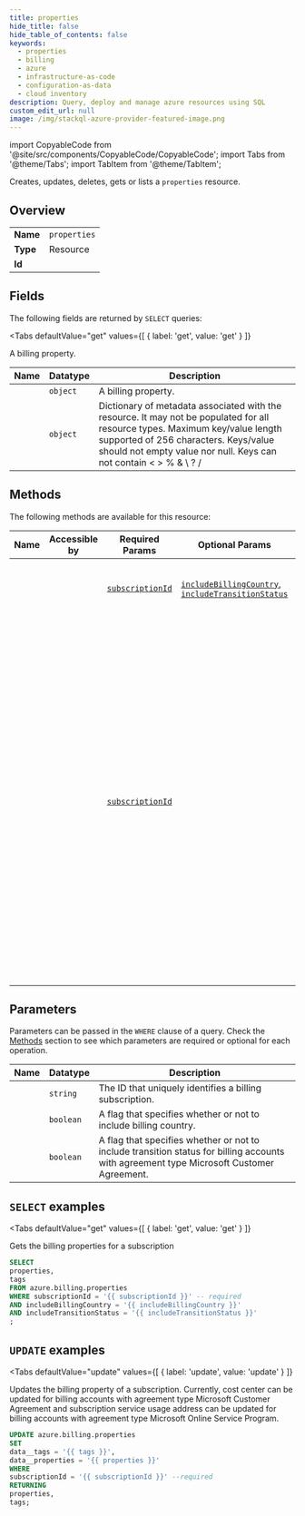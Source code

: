 ```yaml
--- 
title: properties
hide_title: false
hide_table_of_contents: false
keywords:
  - properties
  - billing
  - azure
  - infrastructure-as-code
  - configuration-as-data
  - cloud inventory
description: Query, deploy and manage azure resources using SQL
custom_edit_url: null
image: /img/stackql-azure-provider-featured-image.png
---
```


import CopyableCode from '@site/src/components/CopyableCode/CopyableCode';
import Tabs from '@theme/Tabs';
import TabItem from '@theme/TabItem';

Creates, updates, deletes, gets or lists a <code>properties</code> resource.

## Overview
<table><tbody>
<tr><td><b>Name</b></td><td><code>properties</code></td></tr>
<tr><td><b>Type</b></td><td>Resource</td></tr>
<tr><td><b>Id</b></td><td><CopyableCode code="azure.billing.properties" /></td></tr>
</tbody></table>

## Fields

The following fields are returned by `SELECT` queries:

<Tabs
    defaultValue="get"
    values={[
        { label: 'get', value: 'get' }
    ]}
>
<TabItem value="get">

A billing property.

<table>
<thead>
    <tr>
    <th>Name</th>
    <th>Datatype</th>
    <th>Description</th>
    </tr>
</thead>
<tbody>
<tr>
    <td><CopyableCode code="properties" /></td>
    <td><code>object</code></td>
    <td>A billing property.</td>
</tr>
<tr>
    <td><CopyableCode code="tags" /></td>
    <td><code>object</code></td>
    <td>Dictionary of metadata associated with the resource. It may not be populated for all resource types. Maximum key/value length supported of 256 characters. Keys/value should not empty value nor null. Keys can not contain &lt; &gt; % & \ ? /</td>
</tr>
</tbody>
</table>
</TabItem>
</Tabs>

## Methods

The following methods are available for this resource:

<table>
<thead>
    <tr>
    <th>Name</th>
    <th>Accessible by</th>
    <th>Required Params</th>
    <th>Optional Params</th>
    <th>Description</th>
    </tr>
</thead>
<tbody>
<tr>
    <td><a href="#get"><CopyableCode code="get" /></a></td>
    <td><CopyableCode code="select" /></td>
    <td><a href="#parameter-subscriptionId"><code>subscriptionId</code></a></td>
    <td><a href="#parameter-includeBillingCountry"><code>includeBillingCountry</code></a>, <a href="#parameter-includeTransitionStatus"><code>includeTransitionStatus</code></a></td>
    <td>Gets the billing properties for a subscription</td>
</tr>
<tr>
    <td><a href="#update"><CopyableCode code="update" /></a></td>
    <td><CopyableCode code="update" /></td>
    <td><a href="#parameter-subscriptionId"><code>subscriptionId</code></a></td>
    <td></td>
    <td>Updates the billing property of a subscription. Currently, cost center can be updated for billing accounts with agreement type Microsoft Customer Agreement and subscription service usage address can be updated for billing accounts with agreement type Microsoft Online Service Program.</td>
</tr>
</tbody>
</table>

## Parameters

Parameters can be passed in the `WHERE` clause of a query. Check the [Methods](#methods) section to see which parameters are required or optional for each operation.

<table>
<thead>
    <tr>
    <th>Name</th>
    <th>Datatype</th>
    <th>Description</th>
    </tr>
</thead>
<tbody>
<tr id="parameter-subscriptionId">
    <td><CopyableCode code="subscriptionId" /></td>
    <td><code>string</code></td>
    <td>The ID that uniquely identifies a billing subscription.</td>
</tr>
<tr id="parameter-includeBillingCountry">
    <td><CopyableCode code="includeBillingCountry" /></td>
    <td><code>boolean</code></td>
    <td>A flag that specifies whether or not to include billing country.</td>
</tr>
<tr id="parameter-includeTransitionStatus">
    <td><CopyableCode code="includeTransitionStatus" /></td>
    <td><code>boolean</code></td>
    <td>A flag that specifies whether or not to include transition status for billing accounts with agreement type Microsoft Customer Agreement.</td>
</tr>
</tbody>
</table>

## `SELECT` examples

<Tabs
    defaultValue="get"
    values={[
        { label: 'get', value: 'get' }
    ]}
>
<TabItem value="get">

Gets the billing properties for a subscription

```sql
SELECT
properties,
tags
FROM azure.billing.properties
WHERE subscriptionId = '{{ subscriptionId }}' -- required
AND includeBillingCountry = '{{ includeBillingCountry }}'
AND includeTransitionStatus = '{{ includeTransitionStatus }}'
;
```
</TabItem>
</Tabs>


## `UPDATE` examples

<Tabs
    defaultValue="update"
    values={[
        { label: 'update', value: 'update' }
    ]}
>
<TabItem value="update">

Updates the billing property of a subscription. Currently, cost center can be updated for billing accounts with agreement type Microsoft Customer Agreement and subscription service usage address can be updated for billing accounts with agreement type Microsoft Online Service Program.

```sql
UPDATE azure.billing.properties
SET 
data__tags = '{{ tags }}',
data__properties = '{{ properties }}'
WHERE 
subscriptionId = '{{ subscriptionId }}' --required
RETURNING
properties,
tags;
```
</TabItem>
</Tabs>
